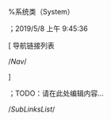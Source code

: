 
%系统类（System）

；2019/5/8 上午 9:45:36


[ 导航链接列表

/*Nav*/

]

；TODO：请在此处编辑内容...







/*SubLinksList*/



